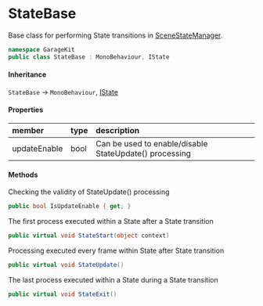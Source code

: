 # StateBase

Base class for performing State transitions in [SceneStateManager](~/Scripts_en/Managers/SceneStateManager.md).

```csharp
namespace GarageKit
public class StateBase : MonoBehaviour, IState
```

#### Inheritance

`StateBase` -> `MonoBehaviour`, [IState](~/Scripts_en/Utils/State/Interface/IState.md)

#### Properties

|member|type|description|
|:--|:--|:--|
|updateEnable|bool|Can be used to enable/disable StateUpdate() processing|

#### Methods

Checking the validity of StateUpdate() processing
```csharp
public bool IsUpdateEnable { get; }
```

The first process executed within a State after a State transition
```csharp
public virtual void StateStart(object context)
```

Processing executed every frame within State after State transition
```csharp
public virtual void StateUpdate()
```

The last process executed within a State during a State transition
```csharp
public virtual void StateExit()
```
